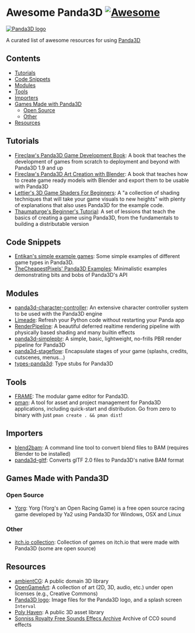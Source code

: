 # Awesome Panda3D [![Awesome](https://awesome.re/badge.svg)](https://awesome.re)

[![Panda3D logo](panda3d_logo.png)](https://www.panda3d.org/)

A curated list of awesome resources for using [Panda3D](https://www.panda3d.org/)

## Contents
* [Tutorials](#tutorials)
* [Code Snippets](#code-snippets)
* [Modules](#modules)
* [Tools](#tools)
* [Importers](#importers)
* [Games Made with Panda3D](#games-made-with-panda3d)
  * [Open Source](#open-source)
  * [Other](#other)
* [Resources](#resources)

## Tutorials
* [Fireclaw's Panda3D Game Development Book](https://github.com/fireclawthefox/panda3d-tutorial):
  A book that teaches the development of games from scratch to deployment and beyond with Panda3D 1.9 and up
* [Fireclaw's Panda3D Art Creation with Blender](https://github.com/fireclawthefox/panda3d-tutorial2):
  A book that teaches how to create game ready models with Blender and export them to be usable with Panda3D
* [Lettier's 3D Game Shaders For Beginners](https://github.com/lettier/3d-game-shaders-for-beginners):
  A "a collection of shading techniques that will take your game visuals to new heights" with plenty of explanations that also  uses Panda3D for the example code.
* [Thaumaturge's Beginner's Tutorial](https://arsthaumaturgis.github.io/Panda3DTutorial.io/):
  A set of lessions that teach the basics of creating a game using Panda3D, from the fundamentals to building a distributable version

## Code Snippets
* [Entikan's simple example games](https://codeberg.org/entikan/panda3d-simple-game-examples):
  Some simple examples of different game types in Panda3D.
* [TheCheapestPixels' Panda3D Examples](https://github.com/TheCheapestPixels/panda_examples):
  Minimalistic examples demonstrating bits and bobs of Panda3D's API

## Modules
* [panda3d-character-controller](https://github.com/fireclawthefox/panda3d-character-controller/tree/main/src):
  An extensive character controller system to be used with the Panda3D engine
* [Limeade](https://github.com/CFSworks/limeade):
  Refresh your Python code without restarting your Panda app
* [RenderPipeline](https://github.com/tobspr/RenderPipeline):
  A beautiful deferred realtime rendering pipeline with physically based shading and many builtin effects
* [panda3d-simplepbr](https://github.com/Moguri/panda3d-simplepbr/):
  A simple, basic, lightweight, no-frills PBR render pipeline for Panda3D 
* [panda3d-stageflow](https://github.com/TheCheapestPixels/panda3d-stageflow):
  Encapsulate stages of your game (splashs, credits, cutscenes, menus...)
* [types-panda3d](https://github.com/WMOkiishi/types-panda3d):
  Type stubs for Panda3D

## Tools
* [FRAME](https://github.com/fireclawthefox/FRAME):
  The modular game editor for Panda3D.
* [pman](https://github.com/Moguri/pman):
  A tool for asset and project management for Panda3D applications, including quick-start and distribution. Go from zero to binary with just `pman create . && pman dist`!

## Importers
* [blend2bam](https://github.com/Moguri/panda3d-blend2bam):
  A command line tool to convert blend files to BAM (requires Blender to be installed)
* [panda3d-gltf](https://github.com/Moguri/panda3d-gltf):
  Converts glTF 2.0 files to Panda3D's native BAM format
  
## Games Made with Panda3D
### Open Source
* [Yorg](https://www.ya2.it/pages/yorg.html):
  Yorg (Yorg's an Open Racing Game) is a free open source racing game developed by Ya2 using Panda3D for Windows, OSX and Linux
### Other
* [itch.io collection](https://itch.io/c/803175/made-with-panda3d):
  Collection of games on itch.io that were made with Panda3D (some are open source)

## Resources
* [ambientCG](https://ambientcg.com/):
  A public domain 3D library
* [OpenGameArt](https://opengameart.org/):
  A collection of art (2D, 3D, audio, etc.) under open licenses (e.g., Creative Commons)
* [Panda3D logo](https://github.com/TheCheapestPixels/panda3d-logos):
  Image files for the Panda3D logo, and a splash screen `Interval`
* [Poly Haven](https://polyhaven.com/):
  A public 3D asset library
* [Sonniss Royalty Free Sounds Effecs Archive](https://sonniss.com/gameaudiogdc)
  Archive of CC0 sound effects
